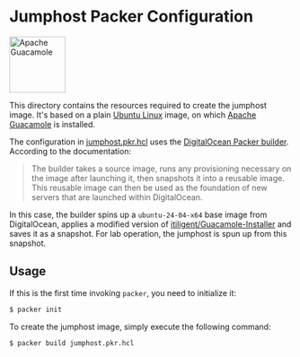 # Jumphost Packer Configuration

<img alt="Apache Guacamole" src="https://guacamole.apache.org/images/logos/guac-classic-logo.svg" width="100px"/>

This directory contains the resources required to create the jumphost image. It's based on a plain [Ubuntu Linux](https://ubuntu.com/) image, on which [Apache Guacamole](https://guacamole.apache.org/) is installed.

The configuration in [jumphost.pkr.hcl](jumphost.pkr.hcl) uses the [DigitalOcean Packer builder](https://developer.hashicorp.com/packer/integrations/digitalocean/digitalocean/latest/components/builder/digitalocean). According to the documentation:

> The builder takes a source image, runs any provisioning necessary on the image after launching it, then snapshots it into a reusable image. This reusable image can then be used as the foundation of new servers that are launched within DigitalOcean.

In this case, the builder spins up a `ubuntu-24-04-x64` base image from DigitalOcean, applies a modified version of [itiligent/Guacamole-Installer](https://github.com/itiligent/Guacamole-Installer) and saves it as a snapshot. For lab operation, the jumphost is spun up from this snapshot.

## Usage
If this is the first time invoking `packer`, you need to initialize it:
```bash
$ packer init
```

To create the jumphost image, simply execute the following command:
```bash
$ packer build jumphost.pkr.hcl
```